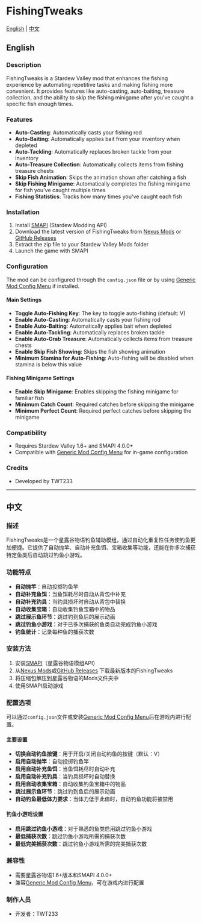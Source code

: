 # FishingTweaks

[English](#english) | [中文](#中文)

## English

### Description

FishingTweaks is a Stardew Valley mod that enhances the fishing experience by automating repetitive tasks and making
fishing more convenient. It provides features like auto-casting, auto-baiting, treasure collection, and the ability to
skip the fishing minigame after you've caught a specific fish enough times.

### Features

- **Auto-Casting**: Automatically casts your fishing rod
- **Auto-Baiting**: Automatically applies bait from your inventory when depleted
- **Auto-Tackling**: Automatically replaces broken tackle from your inventory
- **Auto-Treasure Collection**: Automatically collects items from fishing treasure chests
- **Skip Fish Animation**: Skips the animation shown after catching a fish
- **Skip Fishing Minigame**: Automatically completes the fishing minigame for fish you've caught multiple times
- **Fishing Statistics**: Tracks how many times you've caught each fish

### Installation

1. Install [SMAPI](https://smapi.io/) (Stardew Modding API)
2. Download the latest version of FishingTweaks from [Nexus Mods](https://www.nexusmods.com/)
   or [GitHub Releases](https://github.com/TWT233/FishingTweaks/releases)
3. Extract the zip file to your Stardew Valley Mods folder
4. Launch the game with SMAPI

### Configuration

The mod can be configured through the `config.json` file or by
using [Generic Mod Config Menu](https://www.nexusmods.com/stardewvalley/mods/5098) if installed.

#### Main Settings

- **Toggle Auto-Fishing Key**: The key to toggle auto-fishing (default: V)
- **Enable Auto-Casting**: Automatically casts your fishing rod
- **Enable Auto-Baiting**: Automatically applies bait when depleted
- **Enable Auto-Tackling**: Automatically replaces broken tackle
- **Enable Auto-Grab Treasure**: Automatically collects items from treasure chests
- **Enable Skip Fish Showing**: Skips the fish showing animation
- **Minimum Stamina for Auto-Fishing**: Auto-fishing will be disabled when stamina is below this value

#### Fishing Minigame Settings

- **Enable Skip Minigame**: Enables skipping the fishing minigame for familiar fish
- **Minimum Catch Count**: Required catches before skipping the minigame
- **Minimum Perfect Count**: Required perfect catches before skipping the minigame

### Compatibility

- Requires Stardew Valley 1.6+ and SMAPI 4.0.0+
- Compatible with [Generic Mod Config Menu](https://www.nexusmods.com/stardewvalley/mods/5098) for in-game configuration

### Credits

- Developed by TWT233

---

## 中文

### 描述

FishingTweaks是一个星露谷物语钓鱼辅助模组，通过自动化重复性任务使钓鱼更加便捷。它提供了自动抛竿、自动补充鱼饵、宝箱收集等功能，还能在你多次捕获特定鱼类后自动跳过钓鱼小游戏。

### 功能特点

- **自动抛竿**：自动投掷钓鱼竿
- **自动补充鱼饵**：当鱼饵耗尽时自动从背包中补充
- **自动补充钓具**：当钓具损坏时自动从背包中替换
- **自动收集宝箱**：自动收集钓鱼宝箱中的物品
- **跳过展示鱼环节**：跳过钓到鱼后的展示动画
- **跳过钓鱼小游戏**：对于已多次捕获的鱼类自动完成钓鱼小游戏
- **钓鱼统计**：记录每种鱼的捕获次数

### 安装方法

1. 安装[SMAPI](https://smapi.io/)（星露谷物语模组API）
2. 从[Nexus Mods](https://www.nexusmods.com/)或[GitHub Releases](https://github.com/TWT233/FishingTweaks/releases)
   下载最新版本的FishingTweaks
3. 将压缩包解压到星露谷物语的Mods文件夹中
4. 使用SMAPI启动游戏

### 配置选项

可以通过`config.json`文件或安装[Generic Mod Config Menu](https://www.nexusmods.com/stardewvalley/mods/5098)后在游戏内进行配置。

#### 主要设置

- **切换自动钓鱼按键**：用于开启/关闭自动钓鱼的按键（默认：V）
- **启用自动抛竿**：自动投掷钓鱼竿
- **启用自动补充鱼饵**：当鱼饵耗尽时自动补充
- **启用自动补充钓具**：当钓具损坏时自动替换
- **启用自动收集宝箱**：自动收集钓鱼宝箱中的物品
- **跳过展示鱼环节**：跳过钓到鱼后的展示动画
- **自动钓鱼最低体力要求**：当体力低于此值时，自动钓鱼功能将被禁用

#### 钓鱼小游戏设置

- **启用跳过钓鱼小游戏**：对于熟悉的鱼类启用跳过钓鱼小游戏
- **最低捕获次数**：跳过钓鱼小游戏所需的捕获次数
- **最低完美捕获次数**：跳过钓鱼小游戏所需的完美捕获次数

### 兼容性

- 需要星露谷物语1.6+版本和SMAPI 4.0.0+
- 兼容[Generic Mod Config Menu](https://www.nexusmods.com/stardewvalley/mods/5098)，可在游戏内进行配置

### 制作人员

- 开发者：TWT233